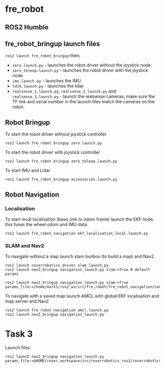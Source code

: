 # fre_robot

## ROS2 Humble

## fre_robot_bringup launch files
`ros2 launch fre_robot_bringup` then;
- `zero.launch.py` - launches the robot driver without the joystick node.
- `zero_teleop.launch.py` - launches the robot driver with the joystick node.
- `imu.launch.py` - launches the IMU.
- `ld19.launch.py` - launches the lidar.
- `realsense_1.launch.py`, `realsense_2.launch.py` and `realsense_3.launch.py` - launch the realsense cameras, make sure the TF link and serial number in the launch files match the cameras on the robot.

## Robot Bringup

To start the robot driver without joystick controller
```
ros2 launch fre_robot_bringup zero.launch.py
```

To start the robot driver with joystick controller
```
ros2 launch fre_robot_bringup zero_teleop.launch.py
```

To start IMU and Lidar
```
ros2 launch fre_robot_bringup accessories.launch.py
```

## Robot Navigation

### Localisation
To start local localisation (base_link to odom frame) launch the EKF node, this fuses the wheel odom and IMU data.
```
ros2 launch fre_robot_navigation ekf_localisation_local.launch.py
```

### SLAM and Nav2

To navigate without a map launch slam toolbox (to build a map) and Nav2.
```
ros2 launch roverrobotics_driver slam_launch.py
ros2 launch nav2_bringup navigation_launch.py slam:=True # default params

ros2 launch nav2_bringup navigation_launch.py slam:=True params_file:=/home/mark1/ros2_ws/src/fre_robot/fre_robot_navigation/config/nav2_params.yaml
```

To navigate with a saved map launch AMCL with global EKF localisation and map server and Nav2
```
ros2 launch fre_robot_navigation amcl.launch.py 
ros2 launch nav2_bringup navigation_launch.py
```

# Task 3
Launch files
```
ros2 launch nav2_bringup navigation_launch.py params_file:=$HOME/rover_workspace/src/roverrobotics_ros2/roverrobotics_driver/config/nav2_params.yaml
```
